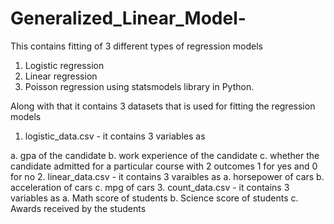 # Generalized_Linear_Model-

This contains fitting of 3 different types of regression models
1. Logistic regression
2. Linear regression
3. Poisson regression
        using statsmodels library in Python.

Along with that it contains 3 datasets that is used for fitting the regression models

1. logistic_data.csv - it contains 3 variables as 
                        
a. gpa of the candidate
b. work experience of the candidate
c. whether the candidate admitted for a particular course with 2 outcomes 1 for yes and 0 for no
2. linear_data.csv - it contains 3 varaibles as 
                        a. horsepower of cars
                        b. acceleration of cars 
                        c. mpg of cars
3. count_data.csv - it contains 3 variables as
                        a. Math score of students
                        b. Science score of students
                        c. Awards received by the students
